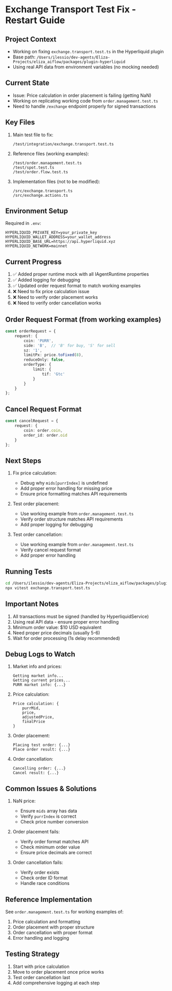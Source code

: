 # Exchange Transport Test Fix - Restart Guide

## Project Context
- Working on fixing `exchange.transport.test.ts` in the Hyperliquid plugin
- Base path: `/Users/ilessio/dev-agents/Eliza-Projects/eliza_aiflow/packages/plugin-hyperliquid`
- Using real API data from environment variables (no mocking needed)

## Current State
- Issue: Price calculation in order placement is failing (getting NaN)
- Working on replicating working code from `order.management.test.ts`
- Need to handle `/exchange` endpoint properly for signed transactions

## Key Files
1. Main test file to fix:
   ```
   /test/integration/exchange.transport.test.ts
   ```

2. Reference files (working examples):
   ```
   /test/order.management.test.ts
   /test/spot.test.ts
   /test/order.flow.test.ts
   ```

3. Implementation files (not to be modified):
   ```
   /src/exchange.transport.ts
   /src/exchange.actions.ts
   ```

## Environment Setup
Required in `.env`:
```
HYPERLIQUID_PRIVATE_KEY=your_private_key
HYPERLIQUID_WALLET_ADDRESS=your_wallet_address
HYPERLIQUID_BASE_URL=https://api.hyperliquid.xyz
HYPERLIQUID_NETWORK=mainnet
```

## Current Progress
1. ✅ Added proper runtime mock with all IAgentRuntime properties
2. ✅ Added logging for debugging
3. ✅ Updated order request format to match working examples
4. ❌ Need to fix price calculation issue
5. ❌ Need to verify order placement works
6. ❌ Need to verify order cancellation works

## Order Request Format (from working examples)
```typescript
const orderRequest = {
    request: {
        coin: 'PURR',
        side: 'B',  // 'B' for buy, 'S' for sell
        sz: '1',
        limitPx: price.toFixed(8),
        reduceOnly: false,
        orderType: {
            limit: {
                tif: 'Gtc'
            }
        }
    }
};
```

## Cancel Request Format
```typescript
const cancelRequest = {
    request: {
        coin: order.coin,
        order_id: order.oid
    }
};
```

## Next Steps
1. Fix price calculation:
   - Debug why `mids[purrIndex]` is undefined
   - Add proper error handling for missing price
   - Ensure price formatting matches API requirements

2. Test order placement:
   - Use working example from `order.management.test.ts`
   - Verify order structure matches API requirements
   - Add proper logging for debugging

3. Test order cancellation:
   - Use working example from `order.management.test.ts`
   - Verify cancel request format
   - Add proper error handling

## Running Tests
```bash
cd /Users/ilessio/dev-agents/Eliza-Projects/eliza_aiflow/packages/plugin-hyperliquid
npx vitest exchange.transport.test.ts
```

## Important Notes
1. All transactions must be signed (handled by HyperliquidService)
2. Using real API data - ensure proper error handling
3. Minimum order value: $10 USD equivalent
4. Need proper price decimals (usually 5-6)
5. Wait for order processing (1s delay recommended)

## Debug Logs to Watch
1. Market info and prices:
   ```
   Getting market info...
   Getting current prices...
   PURR market info: {...}
   ```

2. Price calculation:
   ```
   Price calculation: {
       purrMid,
       price,
       adjustedPrice,
       finalPrice
   }
   ```

3. Order placement:
   ```
   Placing test order: {...}
   Place order result: {...}
   ```

4. Order cancellation:
   ```
   Cancelling order: {...}
   Cancel result: {...}
   ```

## Common Issues & Solutions
1. NaN price:
   - Ensure `mids` array has data
   - Verify `purrIndex` is correct
   - Check price number conversion

2. Order placement fails:
   - Verify order format matches API
   - Check minimum order value
   - Ensure price decimals are correct

3. Order cancellation fails:
   - Verify order exists
   - Check order ID format
   - Handle race conditions

## Reference Implementation
See `order.management.test.ts` for working examples of:
1. Price calculation and formatting
2. Order placement with proper structure
3. Order cancellation with proper format
4. Error handling and logging

## Testing Strategy
1. Start with price calculation
2. Move to order placement once price works
3. Test order cancellation last
4. Add comprehensive logging at each step